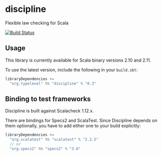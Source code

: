 discipline
==========

Flexible law checking for Scala

[![Build Status](https://travis-ci.org/typelevel/discipline.png?branch=master)](http://travis-ci.org/typelevel/discipline)


Usage
-----

This library is currently available for Scala binary versions 2.10 and 2.11.

To use the latest version, include the following in your `build.sbt`:

```scala
libraryDependencies +=
  "org.typelevel" %% "discipline" % "0.3"
```


Binding to test frameworks
--------------------------

Discipline is built against Scalacheck 1.12.x.

There are bindings for Specs2 and ScalaTest. Since Discipline depends on them optionally, you have to add either one to your build explicitly:

```scala
libraryDependencies +=
  "org.scalatest" %% "scalatest" % "2.2.5"
  // or
  "org.specs2" %% "specs2" % "3.6"
```
